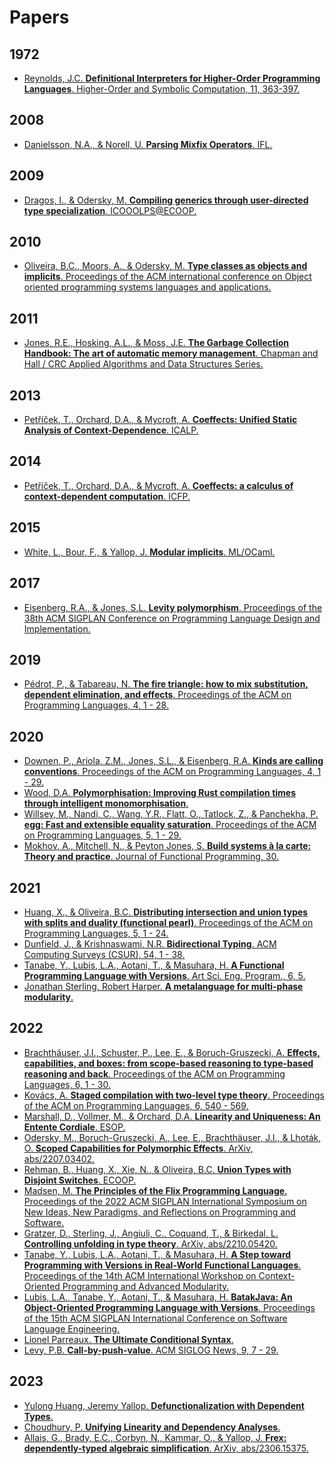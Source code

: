 # Papers

## 1972

* [Reynolds, J.C. **Definitional Interpreters for Higher-Order Programming Languages**. Higher-Order and Symbolic Computation, 11, 363-397.](https://doi.org/10.1145/800194.805852)

## 2008

* [Danielsson, N.A., & Norell, U. **Parsing Mixfix Operators**. IFL.](https://doi.org/10.1007/978-3-642-24452-0_5)

## 2009

* [Dragos, I., & Odersky, M. **Compiling generics through user-directed type specialization**. ICOOOLPS@ECOOP.](https://doi.org/10.1145/1565824.1565830)

## 2010

* [Oliveira, B.C., Moors, A., & Odersky, M. **Type classes as objects and implicits**. Proceedings of the ACM international conference on Object oriented programming systems languages and applications.](https://doi.org/10.1145/1869459.1869489)

## 2011

* [Jones, R.E., Hosking, A.L., & Moss, J.E. **The Garbage Collection Handbook: The art of automatic memory management**. Chapman and Hall / CRC Applied Algorithms and Data Structures Series.](https://gchandbook.org/)

## 2013

* [Petříček, T., Orchard, D.A., & Mycroft, A. **Coeffects: Unified Static Analysis of Context-Dependence**. ICALP.](https://doi.org/10.1007/978-3-642-39212-2_35)

## 2014

* [Petříček, T., Orchard, D.A., & Mycroft, A. **Coeffects: a calculus of context-dependent computation**. ICFP.](https://doi.org/10.1145/2628136.2628160)

## 2015

* [White, L., Bour, F., & Yallop, J. **Modular implicits**. ML/OCaml.](https://doi.org/10.4204/EPTCS.198.2)

## 2017

* [Eisenberg, R.A., & Jones, S.L. **Levity polymorphism**. Proceedings of the 38th ACM SIGPLAN Conference on Programming Language Design and Implementation.](https://doi.org/10.1145/3062341.3062357)

## 2019

* [Pédrot, P., & Tabareau, N. **The fire triangle: how to mix substitution, dependent elimination, and effects**. Proceedings of the ACM on Programming Languages, 4, 1 - 28.](https://doi.org/10.1145/3371126)

## 2020

* [Downen, P., Ariola, Z.M., Jones, S.L., & Eisenberg, R.A. **Kinds are calling conventions**. Proceedings of the ACM on Programming Languages, 4, 1 - 29.](https://doi.org/10.1145/3408986)
* [Wood, D.A. **Polymorphisation: Improving Rust compilation times through intelligent monomorphisation**.](https://davidtw.co/media/masters_dissertation.pdf)
* [Willsey, M., Nandi, C., Wang, Y.R., Flatt, O., Tatlock, Z., & Panchekha, P. **egg: Fast and extensible equality saturation**. Proceedings of the ACM on Programming Languages, 5, 1 - 29.](https://doi.org/10.1145/3434304)
* [Mokhov, A., Mitchell, N., & Peyton Jones, S. **Build systems à la carte: Theory and practice**. Journal of Functional Programming, 30.](https://doi.org/10.1017/S0956796820000088)

## 2021

* [Huang, X., & Oliveira, B.C. **Distributing intersection and union types with splits and duality (functional pearl)**. Proceedings of the ACM on Programming Languages, 5, 1 - 24.](https://doi.org/10.1145/3473594)
* [Dunfield, J., & Krishnaswami, N.R. **Bidirectional Typing**. ACM Computing Surveys (CSUR), 54, 1 - 38.](https://doi.org/10.1145/3450952)
* [Tanabe, Y., Lubis, L.A., Aotani, T., & Masuhara, H. **A Functional Programming Language with Versions**. Art Sci. Eng. Program., 6, 5.](https://doi.org/10.22152/programming-journal.org%2F2022%2F6%2F5)
* [Jonathan Sterling, Robert Harper. **A metalanguage for multi-phase modularity**.](https://icfp21.sigplan.org/details/mlfamilyworkshop-2021-papers/5/A-metalanguage-for-multi-phase-modularity)

## 2022

* [Brachthäuser, J.I., Schuster, P., Lee, E., & Boruch-Gruszecki, A. **Effects, capabilities, and boxes: from scope-based reasoning to type-based reasoning and back**. Proceedings of the ACM on Programming Languages, 6, 1 - 30.](https://doi.org/10.1145/3527320)
* [Kovács, A. **Staged compilation with two-level type theory**. Proceedings of the ACM on Programming Languages, 6, 540 - 569.](https://doi.org/10.1145/3547641)
* [Marshall, D., Vollmer, M., & Orchard, D.A. **Linearity and Uniqueness: An Entente Cordiale**. ESOP.](https://doi.org/10.1007/978-3-030-99336-8_13)
* [Odersky, M., Boruch-Gruszecki, A., Lee, E., Brachthäuser, J.I., & Lhoták, O. **Scoped Capabilities for Polymorphic Effects**. ArXiv, abs/2207.03402.](https://doi.org/10.48550/arXiv.2207.03402)
* [Rehman, B., Huang, X., Xie, N., & Oliveira, B.C. **Union Types with Disjoint Switches**. ECOOP.](https://doi.org/10.4230/LIPIcs.ECOOP.2022.25)
* [Madsen, M. **The Principles of the Flix Programming Language**. Proceedings of the 2022 ACM SIGPLAN International Symposium on New Ideas, New Paradigms, and Reflections on Programming and Software.](https://doi.org/10.1145/3563835.3567661)
* [Gratzer, D., Sterling, J., Angiuli, C., Coquand, T., & Birkedal, L. **Controlling unfolding in type theory**. ArXiv, abs/2210.05420.](https://doi.org/10.48550/arXiv.2210.05420)
* [Tanabe, Y., Lubis, L.A., Aotani, T., & Masuhara, H. **A Step toward Programming with Versions in Real-World Functional Languages**. Proceedings of the 14th ACM International Workshop on Context-Oriented Programming and Advanced Modularity.](https://doi.org/10.1145/3570353.3570359)
* [Lubis, L.A., Tanabe, Y., Aotani, T., & Masuhara, H. **BatakJava: An Object-Oriented Programming Language with Versions**. Proceedings of the 15th ACM SIGPLAN International Conference on Software Language Engineering.](https://doi.org/10.1145/3567512.3567531)
* [Lionel Parreaux. **The Ultimate Conditional Syntax**.](https://icfp22.sigplan.org/details/mlfamilyworkshop-2022-papers/6/The-Ultimate-Conditional-Syntax)
* [Levy, P.B. **Call-by-push-value**. ACM SIGLOG News, 9, 7 - 29.](https://doi.org/10.1145/3537668.3537670)

## 2023

* [Yulong Huang, Jeremy Yallop. **Defunctionalization with Dependent Types**.](https://doi.org/10.1145/3591241)
* [Choudhury, P. **Unifying Linearity and Dependency Analyses**.](https://doi.org/10.48550/arXiv.2304.03175)
* [Allais, G., Brady, E.C., Corbyn, N., Kammar, O., & Yallop, J. **Frex: dependently-typed algebraic simplification**. ArXiv, abs/2306.15375.](https://doi.org/10.48550/arXiv.2306.15375) 
